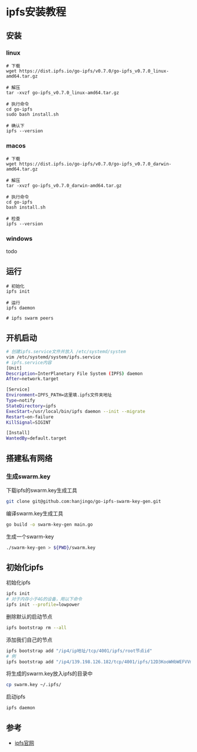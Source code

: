 # ipfs安装教程



## 安装
### linux
```shell
# 下载
wget https://dist.ipfs.io/go-ipfs/v0.7.0/go-ipfs_v0.7.0_linux-amd64.tar.gz

# 解压
tar -xvzf go-ipfs_v0.7.0_linux-amd64.tar.gz

# 执行命令
cd go-ipfs
sudo bash install.sh

# 确认下
ipfs --version
```

### macos
```shell
# 下载
wget https://dist.ipfs.io/go-ipfs/v0.7.0/go-ipfs_v0.7.0_darwin-amd64.tar.gz

# 解压
tar -xvzf go-ipfs_v0.7.0_darwin-amd64.tar.gz

# 执行命令
cd go-ipfs
bash install.sh

# 检查
ipfs --version
```

### windows

todo



## 运行
```shell
# 初始化
ipfs init

# 运行
ipfs daemon

# ipfs swarm peers
```



## 开机启动
```sh
# 创建ipfs.service文件并放入 /etc/systemd/system
vim /etc/systemd/system/ipfs.service
# ipfs.service内容
[Unit]
Description=InterPlanetary File System (IPFS) daemon
After=network.target

[Service]
Environment=IPFS_PATH=这里填.ipfs文件夹地址
Type=notify
StateDirectory=ipfs
ExecStart=/usr/local/bin/ipfs daemon --init --migrate
Restart=on-failure
KillSignal=SIGINT

[Install]
WantedBy=default.target
```



## 搭建私有网络

### 生成swarm.key

下载ipfs的swarm.key生成工具

```sh
git clone git@github.com:hanjingo/go-ipfs-swarm-key-gen.git
```

编译swarm.key生成工具

```sh
go build -o swarm-key-gen main.go
```

生成一个swarm-key

```sh
./swarm-key-gen > ${PWD}/swarm.key
```

## 初始化ipfs

初始化ipfs

```sh
ipfs init
# 对于内存小于4G的设备，用以下命令
ipfs init --profile=lowpower
```

删除默认的启动节点

```sh
ipfs bootstrap rm --all
```

添加我们自己的节点

```sh
ipfs bootstrap add "/ip4/ip地址/tcp/4001/ipfs/root节点id"
# 例
ipfs bootstrap add "/ip4/139.198.126.182/tcp/4001/ipfs/12D3KooWHbWEFVVmf7ca3PNxq9bNisXMugExLTLd1HgRCFmyJHqk"
```

将生成的swarm.key放入ipfs的目录中

```sh
cp swarm.key ~/.ipfs/
```

启动ipfs

```sh
ipfs daemon
```



## 参考
- [ipfs官网](https://docs.ipfs.io/install/command-line/#official-distributions)

